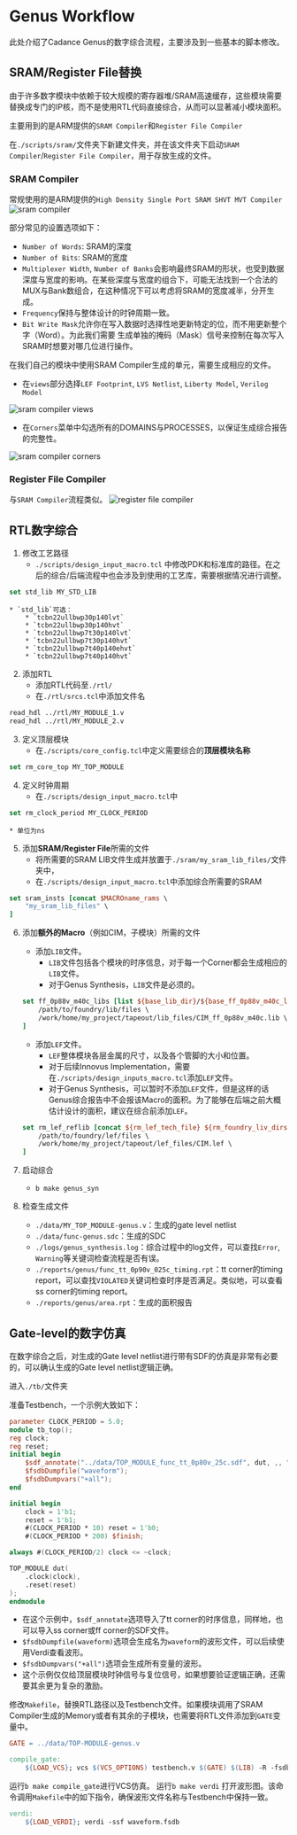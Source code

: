 # Genus Workflow

此处介绍了Cadance Genus的数字综合流程，主要涉及到一些基本的脚本修改。

## SRAM/Register File替换

由于许多数字模块中依赖于较大规模的寄存器堆/SRAM高速缓存，这些模块需要替换成专门的IP核，而不是使用RTL代码直接综合，从而可以显著减小模块面积。

主要用到的是ARM提供的`SRAM Compiler`和`Register File Compiler`

在`./scripts/sram/`文件夹下新建文件夹，并在该文件夹下启动`SRAM Compiler`/`Register File Compiler`，用于存放生成的文件。

### SRAM Compiler

常规使用的是ARM提供的`High Density Single Port SRAM SHVT MVT Compiler`
![sram compiler](figs/sram_compiler.png)

部分常见的设置选项如下：

* `Number of Words`: SRAM的深度
* `Number of Bits`: SRAM的宽度
* `Multiplexer Width`, `Number of Banks`会影响最终SRAM的形状，也受到数据深度与宽度的影响。在某些深度与宽度的组合下，可能无法找到一个合法的MUX与Bank数组合，在这种情况下可以考虑将SRAM的宽度减半，分开生成。
* `Frequency`保持与整体设计的时钟周期一致。
* `Bit Write Mask`允许你在写入数据时选择性地更新特定的位，而不用更新整个字（Word）。为此我们需要 生成单独的掩码（Mask）信号来控制在每次写入SRAM时想要对哪几位进行操作。

在我们自己的模块中使用SRAM Compiler生成的单元，需要生成相应的文件。

* 在`views`部分选择`LEF Footprint`, `LVS Netlist`, `Liberty Model`, `Verilog Model`

![sram compiler views](figs/views.png)

* 在`Corners`菜单中勾选所有的DOMAINS与PROCESSES，以保证生成综合报告的完整性。

![sram compiler corners](figs/corners.png)

### Register File Compiler

与`SRAM Compiler`流程类似。
![register file compiler](figs/register_file_compiler.png)

## RTL数字综合

1. 修改工艺路径
	* `./scripts/design_input_macro.tcl` 中修改PDK和标准库的路径。在之后的综合/后端流程中也会涉及到使用的工艺库，需要根据情况进行调整。
```tcl
set std_lib MY_STD_LIB
```
	* `std_lib`可选：
		* `tcbn22ullbwp30p140lvt`
		* `tcbn22ullbwp30p140hvt`
		* `tcbn22ullbwp7t30p140lvt`
		* `tcbn22ullbwp7t30p140hvt`
		* `tcbn22ullbwp7t40p140ehvt`
		* `tcbn22ullbwp7t40p140hvt`

2. 添加RTL
	* 添加RTL代码至`./rtl/`
	* 在`./rtl/srcs.tcl`中添加文件名
```tcl
read_hdl ../rtl/MY_MODULE_1.v
read_hdl ../rtl/MY_MODULE_2.v
```

3. 定义顶层模块
	* 在`./scripts/core_config.tcl`中定义需要综合的**顶层模块名称**
```tcl
set rm_core_top MY_TOP_MODULE
```

4. 定义时钟周期
	* 在`./scripts/design_input_macro.tcl`中
```tcl
set rm_clock_period MY_CLOCK_PERIOD
```
	* 单位为ns

5. 添加**SRAM/Register File**所需的文件
	* 将所需要的SRAM LIB文件生成并放置于`./sram/my_sram_lib_files/`文件夹中，
	* 在`./scripts/design_input_macro.tcl`中添加综合所需要的SRAM
```tcl
set sram_insts [concat $MACROname_rams \
	"my_sram_lib_files" \
]
```

6. 添加**额外的Macro**（例如CIM，子模块）所需的文件
	* 添加`LIB`文件。
		* `LIB`文件包括各个模块的时序信息，对于每一个Corner都会生成相应的`LIB`文件。 
		* 对于Genus Synthesis，`LIB`文件是必须的。
	```tcl
	set ff_0p88v_m40c_libs [list ${base_lib_dir}/${base_ff_0p88v_m40c_lib}.lib ${io_lib}ffg08ppv2p75vm40c.lib \
		/path/to/foundry/lib/files \
		/work/home/my_project/tapeout/lib_files/CIM_ff_0p88v_m40c.lib \
	]
	```
	* 添加`LEF`文件。
		* `LEF`整体模块各层金属的尺寸，以及各个管脚的大小和位置。
		* 对于后续Innovus Implementation，需要在`./scripts/design_inputs_macro.tcl`添加`LEF`文件。
		* 对于Genus Synthesis，可以暂时不添加`LEF`文件，但是这样的话Genus综合报告中不会报该Macro的面积。为了能够在后端之前大概估计设计的面积，建议在综合前添加`LEF`。
	```tcl
	set rm_lef_reflib [concat ${rm_lef_tech_file} ${rm_foundry_liv_dirs}/Back_End/lef/${std_lib}_110a/lef/${std_lib}.lef \
		/path/to/foundry/lef/files \
		/work/home/my_project/tapeout/lef_files/CIM.lef \
	]
	```

7. 启动综合
	* `b make genus_syn`

8. 检查生成文件
	* `./data/MY_TOP_MODULE-genus.v`：生成的gate level netlist
	* `./data/func-genus.sdc`：生成的SDC
	* `./logs/genus_synthesis.log`：综合过程中的log文件，可以查找`Error`, `Warning`等关键词检查流程是否有误。
	* `./reports/genus/func_tt_0p90v_025c_timing.rpt`：tt corner的timing report，可以查找`VIOLATED`关键词检查时序是否满足。类似地，可以查看ss corner的timing report。
	* `./reports/genus/area.rpt`：生成的面积报告

## Gate-level的数字仿真

在数字综合之后，对生成的Gate level netlist进行带有SDF的仿真是非常有必要的，可以确认生成的Gate level netlist逻辑正确。

进入`./tb/`文件夹

准备Testbench，一个示例大致如下：
```verilog
parameter CLOCK_PERIOD = 5.0;
module tb_top();
reg clock;
reg reset;
initial begin
	$sdf_annotate("../data/TOP_MODULE_func_tt_0p80v_25c.sdf", dut, ,, "MAXIMUM", "1.6:1.4:1.2", "FROM_MTM");
	$fsdbDumpfile("waveform");
	$fsdbDumpvars("+all");
end

initial begin
	clock = 1'b1;
	reset = 1'b1;
	#(CLOCK_PERIOD * 10) reset = 1'b0;
	#(CLOCK_PERIOD * 200) $finish;

always #(CLOCK_PERIOD/2) clock <= ~clock;

TOP_MODULE dut(
	.clock(clock),
	.reset(reset)
);
endmodule
```

* 在这个示例中，`$sdf_annotate`选项导入了tt corner的时序信息，同样地，也可以导入ss corner或ff corner的SDF文件。
* `$fsdbDumpfile(waveform)`选项会生成名为`waveform`的波形文件，可以后续使用Verdi查看波形。
* `$fsdbDumpvars("+all")`选项会生成所有变量的波形。
* 这个示例仅仅给顶层模块时钟信号与复位信号，如果想要验证逻辑正确，还需要其余更为复杂的激励。

修改`Makefile`，替换RTL路径以及Testbench文件。如果模块调用了SRAM Compiler生成的Memory或者有其余的子模块，也需要将RTL文件添加到`GATE`变量中。
```Makefile
GATE = ../data/TOP-MODULE-genus.v 

compile_gate:
	${LOAD_VCS}; vcs $(VCS_OPTIONS) testbench.v $(GATE) $(LIB) -R -fsdb
```

运行`b make compile_gate`进行VCS仿真。
运行`b make verdi` 打开波形图。该命令调用`Makefile`中的如下指令，确保波形文件名称与Testbench中保持一致。
```Makefile
verdi:
	${LOAD_VERDI}; verdi -ssf waveform.fsdb
```
